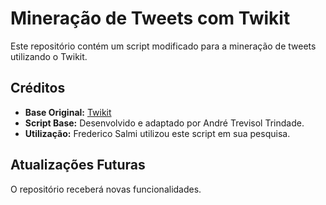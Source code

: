 # Mineração de Tweets com Twikit

Este repositório contém um script modificado para a mineração de tweets utilizando o Twikit.

## Créditos

- **Base Original:** [Twikit](https://github.com/d60/twikit)
- **Script Base:** Desenvolvido e adaptado por André Trevisol Trindade.
- **Utilização:** Frederico Salmi utilizou este script em sua pesquisa.

## Atualizações Futuras

O repositório receberá novas funcionalidades.

